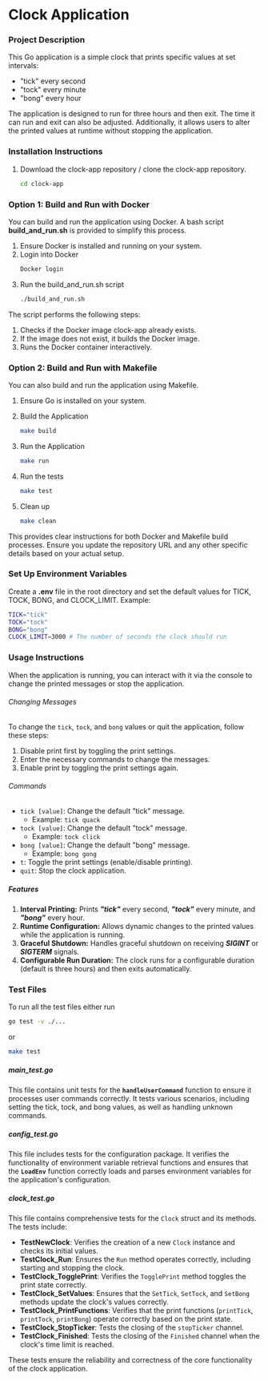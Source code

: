 # Clock Application

### Project Description
This Go application is a simple clock that prints specific values at set intervals:
- "tick" every second
- "tock" every minute
- "bong" every hour

The application is designed to run for three hours and then exit. The time it can run and exit can also be adjusted. Additionally, it allows users to alter the printed values at runtime without stopping the application.

### Installation Instructions

1. Download the clock-app repository / clone the clock-app repository.
    ```bash
    cd clock-app
    ```

### Option 1: Build and Run with Docker
You can build and run the application using Docker. A bash script **build_and_run.sh** is provided to simplify this process.

1. Ensure Docker is installed and running on your system. 
2. Login into Docker
    ```bash
    Docker login
    ```
3. Run the build_and_run.sh script
    ```bash
    ./build_and_run.sh
    ```
    
The script performs the following steps:

1. Checks if the Docker image clock-app already exists.
2.  If the image does not exist, it builds the Docker image.
3.  Runs the Docker container interactively.
    
### Option 2: Build and Run with Makefile
You can also build and run the application using Makefile.

1. Ensure Go is installed on your system.
2. Build the Application
    ```bash
    make build
    ```
3. Run the Application
   ```bash
   make run
   ```
4. Run the tests
    ```bash
    make test
    ```

5. Clean up
    ```bash
    make clean
    ```
This provides clear instructions for both Docker and Makefile build processes. Ensure you update the repository URL and any other specific details based on your actual setup.

### Set Up Environment Variables

Create a **.env** file in the root directory and set the default values for TICK, TOCK, BONG, and CLOCK_LIMIT. Example:

```bash
TICK="tick"
TOCK="tock"
BONG="bong"
CLOCK_LIMIT=3000 # The number of seconds the clock should run
```

### Usage Instructions

When the application is running, you can interact with it via the console to change the printed messages or stop the application.

###### Changing Messages

To change the `tick`, `tock`, and `bong` values or quit the application, follow these steps:

1. Disable print first by toggling the print settings.
2. Enter the necessary commands to change the messages.
3. Enable print by toggling the print settings again.

###### Commands
- `tick [value]`: Change the default "tick" message.
  - Example: `tick quack`
- `tock [value]`: Change the default "tock" message.
  - Example: `tock click`
- `bong [value]`: Change the default "bong" message.
  - Example: `bong gong`
- `t`: Toggle the print settings (enable/disable printing).
- `quit`: Stop the clock application.

##### Features
1. **Interval Printing:** Prints ***"tick"*** every second, ***"tock"*** every minute, and ***"bong"*** every hour.
2. **Runtime Configuration:** Allows dynamic changes to the printed values while the application is running.
3. **Graceful Shutdown:** Handles graceful shutdown on receiving ***SIGINT*** or ***SIGTERM*** signals.
4. **Configurable Run Duration:** The clock runs for a configurable duration (default is three hours) and then exits automatically.


### Test Files

To run all the test files either run 

```bash
go test -v ./...
```

or

```bash
make test
```

##### main_test.go

This file contains unit tests for the **`handleUserCommand`** function to ensure it processes user commands correctly. It tests various scenarios, including setting the tick, tock, and bong values, as well as handling unknown commands.

##### config_test.go

This file includes tests for the configuration package. It verifies the functionality of environment variable retrieval functions and ensures that the **`LoadEnv`** function correctly loads and parses environment variables for the application's configuration.

##### clock_test.go

This file contains comprehensive tests for the `Clock` struct and its methods. The tests include:
- **TestNewClock**: Verifies the creation of a new `Clock` instance and checks its initial values.
- **TestClock_Run**: Ensures the `Run` method operates correctly, including starting and stopping the clock.
- **TestClock_TogglePrint**: Verifies the `TogglePrint` method toggles the print state correctly.
- **TestClock_SetValues**: Ensures that the `SetTick`, `SetTock`, and `SetBong` methods update the clock's values correctly.
- **TestClock_PrintFunctions**: Verifies that the print functions (`printTick`, `printTock`, `printBong`) operate correctly based on the print state.
- **TestClock_StopTicker**: Tests the closing of the `stopTicker` channel.
- **TestClock_Finished**: Tests the closing of the `Finished` channel when the clock's time limit is reached.

These tests ensure the reliability and correctness of the core functionality of the clock application.








